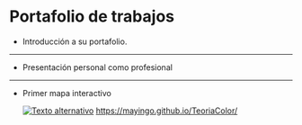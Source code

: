 Portafolio de trabajos 
=======================
- Introducción a su portafolio.

----------------------------
- Presentación personal como profesional

--------------------------
- Primer mapa interactivo
   
  [![Texto alternativo](https://s1.significados.com/foto/combinaciones-de-colores-en-la-teoria-del-color.jpg)](https://mayingo.github.io/TeoriaColor/)
  https://mayingo.github.io/TeoriaColor/

